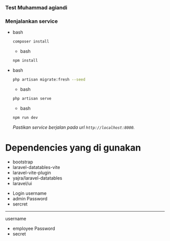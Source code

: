 ### Test Muhammad agiandi

### Menjalankan service

-   bash
    ```sh
    composer install
    ```
    -   bash
    ```sh
    npm install
    ```
-   bash
    ```sh
    php artisan migrate:fresh --seed
    ```
    -   bash
    ```sh
    php artisan serve
    ```
    -   bash
    ```sh
    npm run dev
    ```
    _Pastikan service berjalan pada url `http://localhost:8000`._

# Dependencies yang di gunakan

-   bootstrap
-   laravel-datatables-vite
-   laravel-vite-plugin
-   yajra/laravel-datatables
-   laravel/ui

*   Login
    username
*   admin
    Password
*   sercret

---

username

-   employee
    Password
-   secret

